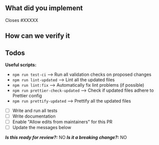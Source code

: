 <!-- Please fill out THE WHOLE PR TEMPLATE. Otherwise we probably have to close the PR due to missing information -->

## What did you implement

<!-- Briefly describe the scope of your PR -->

Closes #XXXXX

## How can we verify it

<!-- A copy-and-pasteable `serverless.yml` file with optional steps to verify the implementation -->

## Todos

**Useful scripts:**

- `npm run test-ci` --> Run all validation checks on proposed changes
- `npm run lint-updated` --> Lint all the updated files
- `npm run lint:fix` --> Automatically fix lint problems (if possible)
- `npm run prettier-check-updated` --> Check if updated files adhere to Prettier config
- `npm run prettify-updated` --> Prettify all the updated files

- [ ] Write and run all tests
- [ ] Write documentation
- [ ] Enable "Allow edits from maintainers" for this PR
- [ ] Update the messages below

**_Is this ready for review?:_** NO
**_Is it a breaking change?:_** NO
